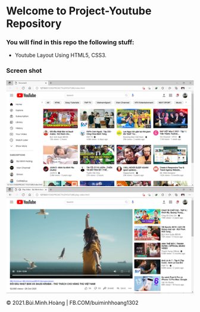 # Welcome to Project-Youtube Repository

### You will find in this repo the following stuff:
* Youtube Layout Using HTML5, CSS3.

### Screen shot
![Home Of Youtube Page](https://github.com/BuiMinhHoang5011/project-youtube/blob/main/image/project-youtube-intro.png)
![Watch Video](https://github.com/BuiMinhHoang5011/project-youtube/blob/main/image/project-youtube-intro2.png)

© 2021.Bùi.Minh.Hoàng | FB.COM/buiminhhoang1302